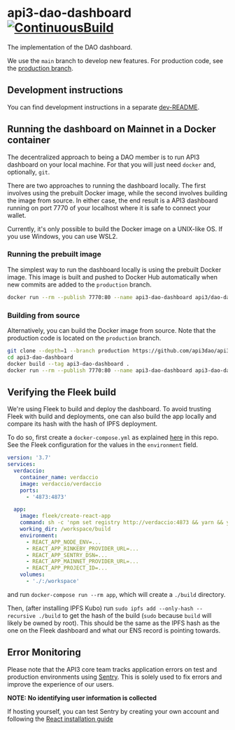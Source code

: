 # api3-dao-dashboard [![ContinuousBuild](https://github.com/api3dao/api3-dao-dashboard/actions/workflows/main.yml/badge.svg?branch=main)](https://github.com/api3dao/api3-dao-dashboard/actions/workflows/main.yml)

The implementation of the DAO dashboard.

We use the `main` branch to develop new features. For production code, see the
[production branch](https://github.com/api3dao/api3-dao-dashboard/tree/production).

## Development instructions

You can find development instructions in a separate [dev-README](./dev-README.md).

## Running the dashboard on Mainnet in a Docker container

The decentralized approach to being a DAO member is to run API3 dashboard on your local machine. For that you will just
need `docker` and, optionally, `git`.

There are two approaches to running the dashboard locally. The first involves using the prebuilt Docker image, while the
second involves building the image from source. In either case, the end result is a API3 dashboard running on port 7770
of your localhost where it is safe to connect your wallet.

Currently, it's only possible to build the Docker image on a UNIX-like OS. If you use Windows, you can use WSL2.

### Running the prebuilt image

The simplest way to run the dashboard locally is using the prebuilt Docker image. This image is built and pushed to
Docker Hub automatically when new commits are added to the `production` branch.

```sh
docker run --rm --publish 7770:80 --name api3-dao-dashboard api3/dao-dashboard:latest
```

### Building from source

Alternatively, you can build the Docker image from source. Note that the production code is located on the `production`
branch.

```sh
git clone --depth=1 --branch production https://github.com/api3dao/api3-dao-dashboard.git
cd api3-dao-dashboard
docker build --tag api3-dao-dashboard .
docker run --rm --publish 7770:80 --name api3-dao-dashboard api3-dao-dashboard
```

## Verifying the Fleek build

We're using Fleek to build and deploy the dashboard. To avoid trusting Fleek with build and deployments, one can also
build the app locally and compare its hash with the hash of IPFS deployment.

To do so, first create a `docker-compose.yml` as explained
[here](https://docs.fleek.co/hosting/site-deployment/#testing-deployments-locally) in this repo. See the Fleek
configuration for the values in the `environment` field.

```yml
version: '3.7'
services:
  verdaccio:
    container_name: verdaccio
    image: verdaccio/verdaccio
    ports:
      - '4873:4873'

  app:
    image: fleek/create-react-app
    command: sh -c 'npm set registry http://verdaccio:4873 && yarn && yarn build'
    working_dir: /workspace/build
    environment:
      - REACT_APP_NODE_ENV=...
      - REACT_APP_RINKEBY_PROVIDER_URL=...
      - REACT_APP_SENTRY_DSN=...
      - REACT_APP_MAINNET_PROVIDER_URL=...
      - REACT_APP_PROJECT_ID=...
    volumes:
      - './:/workspace'
```

and run `docker-compose run --rm app`, which will create a `./build` directory.

Then, (after installing IPFS Kubo) run `sudo ipfs add --only-hash --recursive ./build` to get the hash of the build
(`sudo` because `build` will likely be owned by root). This should be the same as the IPFS hash as the one on the Fleek
dashboard and what our ENS record is pointing towards.

## Error Monitoring

Please note that the API3 core team tracks application errors on test and production environments using
[Sentry](https://sentry.io). This is solely used to fix errors and improve the experience of our users.

**NOTE: No identifying user information is collected**

If hosting yourself, you can test Sentry by creating your own account and following the
[React installation guide](https://docs.sentry.io/platforms/javascript/guides/react/)
